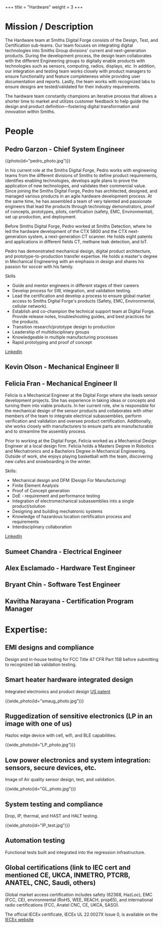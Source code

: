 +++
title = "Hardware"
weight = 3
+++


# Mission / Description
 
The Hardware team at Smiths Digital Forge consists of the Design, Test, and Certification sub-teams. Our team focuses on integrating digital technologies into Smiths Group divisions' current and next-generation products. During the development process, the design team collaborates with the different Engineering groups to digitally enable products with technologies such as sensors, computing, radios, displays, etc. In addition, our integration and testing team works closely with product managers to ensure functionality and feature completeness while providing user documentation and reports. Lastly, the team works with recognized labs to ensure designs are tested/validated for their industry 
requirements.

The hardware team constantly champions an iterative process that allows a shorter time to market and utilizes customer feedback to help guide the design and product definition—fostering digital transformation and innovation within Smiths. 



# People 

## Pedro Garzon - Chief System Engineer

{{photo(id="pedro_photo.jpg")}}

In his current role at the Smiths Digital Forge, Pedro works with engineering teams from the different divisions of Smiths to define product requirements, identifies enabling technologies, develops agile plans to prove the application of new technologies, and validates their commercial value. Since joining the Smiths Digital Forge, Pedro has architected, designed, and managed various products in an agile hardware development process. At the same time, he has assembled a team of very talented and passionate engineers that lead the products through technology demonstrators, proof of concepts, prototypes, pilots, certification (safety, EMC, Environmental), set up production, and deployment. 

Before Smiths Digital Forge, Pedro worked at Smiths Detection, where he led the hardware development of the CTX 5800 and the CTX next-generation system, a next-generation CT scanner. He holds eight patents and applications in different fields CT, methane leak detection, and IoT.

Pedro has demonstrated mechanical design, digital product architecture, and prototype-to-production transfer expertise. He holds a master's degree in Mechanical Engineering with an emphasis in design and shares his passion for soccer with his family.


Skills

* Guide and mentor engineers in different stages of their careers
* Develop process for SW, integration, and validation testing.
* Lead the certification and develop a process to ensure global market access to Smiths Digital Forge's products (Safety, EMC, Environmental, cellular network). 
* Establish and co-champion the technical support team at Digital Forge. Provide release notes, troubleshooting guides, and best practices for the products. 
* Transition research/prototype design to production 
* Leadership of multidisciplinary groups 
* Knowledgeable in multiple manufacturing processes 
* Rapid prototyping and proof of concept 

[LinkedIn](https://www.linkedin.com/in/pedro-garzon-377aba1/)

## Kevin Olson - Mechanical Engineer II

## Felicia Fran - Mechanical Engineer II

Felicia is a Mechanical Engineer at the Digital Forge where she leads sensor development projects. She has experience in taking ideas or concepts and turning them into viable products. In her current role, she is responsible for the mechanical design of the sensor products and collaborates with other members of the team to integrate electrical subassemblies, perform verification and validation and oversee product certification. Additionally, she works closely with manufacturers to ensure parts are manufacturable and to streamline the assembly process.

Prior to working at the Digital Forge, Felicia worked as a Mechanical Design Engineer at a local design firm. Felicia holds a Masters Degree in Robotics and Mechatronics and a Bachelors Degree in Mechanical Engineering. Outside of work, she enjoys playing basketball with the team, discovering new cafes and snowboarding in the winter.

Skills:
* Mechanical design and DFM (Design For Manufacturing)
* Finite Element Analysis
* Proof of Concept generation
* DoE - requirement and performance testing
* Integration of electromechanical subassemblies into a single product/solution
* Designing and building mechatronic systems
* Knowledge of hazardous location certification process and requirements
* Interdisciplinary collaboration

[LinkedIn](https://www.linkedin.com/in/ffrans04/)

## Sumeet Chandra - Electrical Engineer 

## Alex Esclamado - Hardware Test Engineer   

## Bryant Chin - Software Test Engineer 

## Kavitha Narayana - Certification Program Manager

# Expertise:

## EMI designs and compliance 
Design and in-house testing for FCC Title 47 CFR Part 15B before submitting to recognized lab validation testing. 

## Smart heater hardware integrated design
Integrated electronics and product design 
[US patent](https://patents.google.com/patent/US20220214706A1/en?oq=US2022214706+AA)	

{{wide_photo(id="smaug_photo.jpg")}}

## Ruggedization of sensitive electronics (LP in an image with one of us)
Hazloc edge device with cell, wifi, and BLE capabilities. 

{{wide_photo(id="LP_photo.jpg")}}


## Low power electronics and system integration: sensors, secure devices, etc. 
Image of Air quality sensor design, test, and validation. 

{{wide_photo(id="GL_photo.jpg")}}

## System testing and compliance 
Drop, IP, thermal, and HAST and HALT testing. 

{{wide_photo(id="IP_test.jpg")}}

## Automation testing 
Functional tests built and integrated  into the regression infrastructure. 


## Global certifications (link to IEC cert and mentioned CE, UKCA, INMETRO, PTCRB, ANATEL, CNC, Saudi, others)
Global market access certification includes safety (62368, HazLoc), EMC (FCC, CE), environmental (RoHS, WEE, REACH, prop65), and international radio certifications (FCC, Anatel CNC, CE, UKCA, SASO).

The official IECEx certificate, IECEx UL 22.0027X Issue 0, is available on the [IECEx website](https://www.iecex-certs.com/#/home)
